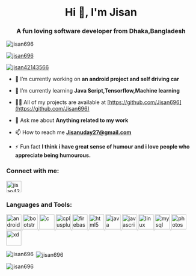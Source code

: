 <h1 align="center">Hi 👋, I'm Jisan</h1>
<h3 align="center">A fun loving software developer from Dhaka,Bangladesh</h3>

<p align="left"> <img src="https://komarev.com/ghpvc/?username=jisan696&label=Profile%20views&color=0e75b6&style=flat" alt="jisan696" /> </p>

<p align="left"> <a href="https://github.com/ryo-ma/github-profile-trophy"><img src="https://github-profile-trophy.vercel.app/?username=jisan696" alt="jisan696" /></a> </p>

<p align="left"> <a href="https://twitter.com/jisan42143566" target="blank"><img src="https://img.shields.io/twitter/follow/jisan42143566?logo=twitter&style=for-the-badge" alt="jisan42143566" /></a> </p>

- 🔭 I’m currently working on **an android project and self driving car**

- 🌱 I’m currently learning **Java Script,Tensorflow,Machine learning**

- 👨‍💻 All of my projects are available at [https://github.com/Jisan696](https://github.com/Jisan696)

- 💬 Ask me about **Anything related to my work**

- 📫 How to reach me **Jisanuday27@gmail.com**

- ⚡ Fun fact **I think i have great sense of humour and i love people who appreciate being humourous.**

<h3 align="left">Connect with me:</h3>
<p align="left">
<a href="https://twitter.com/jisan42143566" target="blank"><img align="center" src="https://cdn.jsdelivr.net/npm/simple-icons@3.0.1/icons/twitter.svg" alt="jisan42143566" height="30" width="40" /></a>
</p>

<h3 align="left">Languages and Tools:</h3>
<p align="left"> <a href="https://developer.android.com" target="_blank"> <img src="https://devicons.github.io/devicon/devicon.git/icons/android/android-original-wordmark.svg" alt="android" width="40" height="40"/> </a> <a href="https://getbootstrap.com" target="_blank"> <img src="https://devicons.github.io/devicon/devicon.git/icons/bootstrap/bootstrap-plain.svg" alt="bootstrap" width="40" height="40"/> </a> <a href="https://www.cprogramming.com/" target="_blank"> <img src="https://devicons.github.io/devicon/devicon.git/icons/c/c-original.svg" alt="c" width="40" height="40"/> </a> <a href="https://www.w3schools.com/cpp/" target="_blank"> <img src="https://devicons.github.io/devicon/devicon.git/icons/cplusplus/cplusplus-original.svg" alt="cplusplus" width="40" height="40"/> </a> <a href="https://firebase.google.com/" target="_blank"> <img src="https://www.vectorlogo.zone/logos/firebase/firebase-icon.svg" alt="firebase" width="40" height="40"/> </a> <a href="https://www.w3.org/html/" target="_blank"> <img src="https://devicons.github.io/devicon/devicon.git/icons/html5/html5-original-wordmark.svg" alt="html5" width="40" height="40"/> </a> <a href="https://www.java.com" target="_blank"> <img src="https://devicons.github.io/devicon/devicon.git/icons/java/java-original-wordmark.svg" alt="java" width="40" height="40"/> </a> <a href="https://developer.mozilla.org/en-US/docs/Web/JavaScript" target="_blank"> <img src="https://devicons.github.io/devicon/devicon.git/icons/javascript/javascript-original.svg" alt="javascript" width="40" height="40"/> </a> <a href="https://www.linux.org/" target="_blank"> <img src="https://devicons.github.io/devicon/devicon.git/icons/linux/linux-original.svg" alt="linux" width="40" height="40"/> </a> <a href="https://www.mysql.com/" target="_blank"> <img src="https://devicons.github.io/devicon/devicon.git/icons/mysql/mysql-original-wordmark.svg" alt="mysql" width="40" height="40"/> </a> <a href="https://www.photoshop.com/en" target="_blank"> <img src="https://devicons.github.io/devicon/devicon.git/icons/photoshop/photoshop-plain.svg" alt="photoshop" width="40" height="40"/> </a> <a href="https://www.adobe.com/products/xd.html" target="_blank"> <img src="https://cdn.worldvectorlogo.com/logos/adobe-xd.svg" alt="xd" width="40" height="40"/> </a> </p>

<p><img align="left" src="https://github-readme-stats.vercel.app/api/top-langs?username=jisan696&show_icons=true&locale=en&layout=compact" alt="jisan696" /></p>

<p>&nbsp;<img align="center" src="https://github-readme-stats.vercel.app/api?username=jisan696&show_icons=true&locale=en" alt="jisan696" /></p>

<p><img align="center" src="https://github-readme-streak-stats.herokuapp.com/?user=jisan696&" alt="jisan696" /></p>

